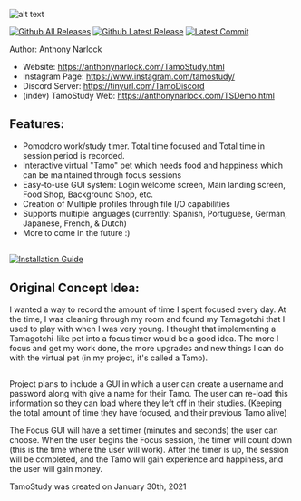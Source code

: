 ![alt text](https://i.imgur.com/Vwphoy3.png)

[![Github All Releases](https://img.shields.io/github/downloads/narlock/TamoStudy/total.svg)]()
[![Github Latest Release](https://img.shields.io/github/v/release/narlock/TamoStudy)]()
[![Latest Commit](https://img.shields.io/github/last-commit/narlock/TamoStudy)]()

Author: Anthony Narlock
- Website: https://anthonynarlock.com/TamoStudy.html
- Instagram Page: https://www.instagram.com/tamostudy/
- Discord Server: https://tinyurl.com/TamoDiscord
- (indev) TamoStudy Web: https://anthonynarlock.com/TSDemo.html

## Features:
- Pomodoro work/study timer. Total time focused and Total time in session period is recorded.
- Interactive virtual "Tamo" pet which needs food and happiness which can be maintained through focus sessions
- Easy-to-use GUI system: Login welcome screen, Main landing screen, Food Shop, Background Shop, etc.
- Creation of Multiple profiles through file I/O capabilities
- Supports multiple languages (currently: Spanish, Portuguese, German, Japanese, French, & Dutch)
- More to come in the future :)

##

[![Installation Guide](https://i.imgur.com/JEXOEwy.png)](https://www.youtube.com/watch?v=xNarVygElG0)


## Original Concept Idea: 

I wanted a way to record the amount of time I spent focused every day. At the time, I was cleaning through my room and found my Tamagotchi that I used to play with when I was very young. I thought that implementing a Tamagotchi-like pet into a focus timer would be a good idea. The more I focus and get my work done, the more upgrades and new things I can do with the virtual pet (in my project, it's called a Tamo).

##

Project plans to include a GUI in which a user can create a username and password along with give a name for their Tamo. The user can re-load this information so they can load where they left off in their studies. (Keeping the total amount of time they have focused, and their previous Tamo alive)

The Focus GUI will have a set timer (minutes and seconds) the user can choose. When the user begins the Focus session, the timer will count down (this is the time where the user will work). After the timer is up, the session will be completed, and the Tamo will gain experience and happiness, and the user will gain money.

TamoStudy was created on January 30th, 2021
